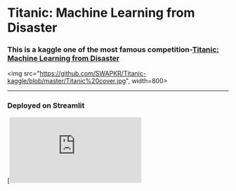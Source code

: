 # **Titanic: Machine Learning from Disaster**

### This is a kaggle one of the most famous competition-[Titanic: Machine Learning from Disaster](https://www.kaggle.com/c/titanic/overview)

<img src="https://github.com/SWAPKR/Titanic-kaggle/blob/master/Titanic%20cover.jpg", width=800>

---
### **Deployed on Streamlit**

[![Open in Streamlit](https://share.streamlit.io/swapkr/titanic-kaggle/webapp.py)


